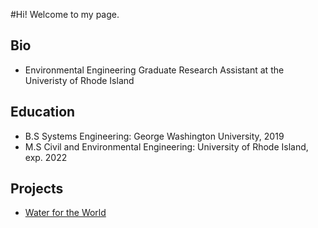 #Hi! Welcome to my page. 

## Bio

- Environmental Engineering Graduate Research Assistant at the Univeristy of Rhode Island

## Education

- B.S Systems Engineering: George Washington University, 2019
- M.S Civil and Environmental Engineering: University of Rhode Island, exp. 2022

## Projects

- [Water for the World](https://web.uri.edu/engineering/research/water/)
